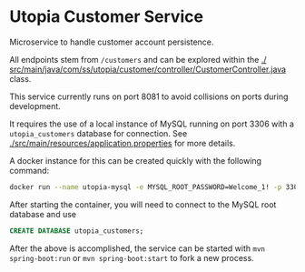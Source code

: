 # Utopia Customer Service

Microservice to handle customer account persistence.

All endpoints stem from `/customers` and can be explored within the [./
src/main/java/com/ss/utopia/customer/controller/CustomerController.java](CustomerController) class.

This service currently runs on port 8081 to avoid collisions on ports during development.

It requires the use of a local instance of MySQL running on port 3306 with a `utopia_customers`
database for connection. See [./src/main/resources/application.properties](./src/main/resources/application.properties) for more details.

A docker instance for this can be created quickly with the following command:

```sh
docker run --name utopia-mysql -e MYSQL_ROOT_PASSWORD=Welcome_1! -p 3306:3306 -d mysql:8.0.23
```

After starting the container, you will need to connect to the MySQL root database and use

```sql
CREATE DATABASE utopia_customers;
```

After the above is accomplished, the service can be started with `mvn spring-boot:run`
or `mvn spring-boot:start` to fork a new process.
